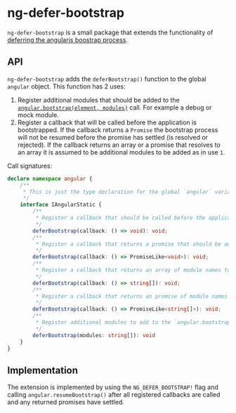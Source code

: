 # ng-defer-bootstrap

`ng-defer-bootstrap` is a small package that extends the functionality of [deferring the angularjs boostrap process](https://docs.angularjs.org/guide/bootstrap#deferred-bootstrap).

## API
`ng-defer-bootstrap` adds the `deferBootstrap()` function to the global `angular` object. This function has 2 uses:
1. Register additional modules that should be added to the [`angular.bootstrap(element, modules)`]() call. For example a debug or mock module.
2. Register a callback that will be called before the application is bootstrapped. If the callback returns a `Promise` the bootstrap process will not be resumed before the promise has settled (is resolved or rejected). If the callback returns an array or a promise that resolves to an array it is assumed to be additional modules to be added as in use `1`.

Call signatures:
```ts
declare namespace angular {
    /**
     * This is just the type declaration for the global `angular` variable.
     */
    interface IAngularStatic {
        /**
         * Register a callback that should be called before the application is bootstrapped
         */
        deferBootstrap(callback: () => void): void;
        /**
         * Register a callback that returns a promise that should be awaited before the application is bootstrapped
         */
        deferBootstrap(callback: () => PromiseLike<void>): void;
        /**
         * Register a callback that returns an array of module names to add to the `angular.bootstrap(element, modules)` call
         */
        deferBootstrap(callback: () => string[]): void;
        /**
         * Register a callback that returns an promise of module names to add to the `angular.bootstrap(element, modules)` call
         */
        deferBootstrap(callback: () => PromiseLike<string[]>): void;
        /**
         * Register additional modules to add to the `angular.bootstrap(element, modules)` call
         */
        deferBootstrap(modules: string[]): void
    }
}
```


## Implementation
The extension is implemented by using the `NG_DEFER_BOOTSTRAP!` flag and calling `angular.resumeBootstrap()` after all registered callbacks are called and any returned promises have settled.
